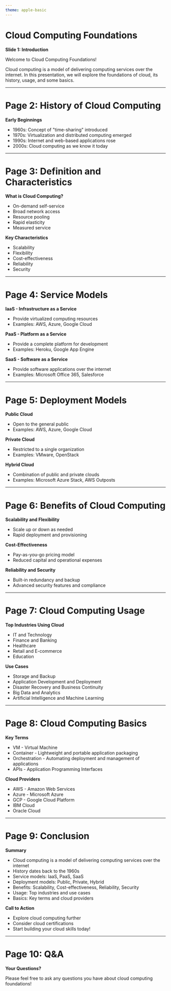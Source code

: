 ```yaml
---
theme: apple-basic
---
```


# Cloud Computing Foundations

**Slide 1: Introduction**

Welcome to Cloud Computing Foundations!

Cloud computing is a model of delivering computing services over the internet. In this presentation, we will explore the foundations of cloud, its history, usage, and some basics.

---

# Page 2: History of Cloud Computing

**Early Beginnings**

* 1960s: Concept of "time-sharing" introduced
* 1970s: Virtualization and distributed computing emerged
* 1990s: Internet and web-based applications rose
* 2000s: Cloud computing as we know it today

---

# Page 3: Definition and Characteristics

**What is Cloud Computing?**

* On-demand self-service
* Broad network access
* Resource pooling
* Rapid elasticity
* Measured service

**Key Characteristics**

* Scalability
* Flexibility
* Cost-effectiveness
* Reliability
* Security

---

# Page 4: Service Models

**IaaS - Infrastructure as a Service**

* Provide virtualized computing resources
* Examples: AWS, Azure, Google Cloud

**PaaS - Platform as a Service**

* Provide a complete platform for development
* Examples: Heroku, Google App Engine

**SaaS - Software as a Service**

* Provide software applications over the internet
* Examples: Microsoft Office 365, Salesforce

---

# Page 5: Deployment Models

**Public Cloud**

* Open to the general public
* Examples: AWS, Azure, Google Cloud

**Private Cloud**

* Restricted to a single organization
* Examples: VMware, OpenStack

**Hybrid Cloud**

* Combination of public and private clouds
* Examples: Microsoft Azure Stack, AWS Outposts

---

# Page 6: Benefits of Cloud Computing

**Scalability and Flexibility**

* Scale up or down as needed
* Rapid deployment and provisioning

**Cost-Effectiveness**

* Pay-as-you-go pricing model
* Reduced capital and operational expenses

**Reliability and Security**

* Built-in redundancy and backup
* Advanced security features and compliance

---

# Page 7: Cloud Computing Usage

**Top Industries Using Cloud**

* IT and Technology
* Finance and Banking
* Healthcare
* Retail and E-commerce
* Education

**Use Cases**

* Storage and Backup
* Application Development and Deployment
* Disaster Recovery and Business Continuity
* Big Data and Analytics
* Artificial Intelligence and Machine Learning

---

# Page 8: Cloud Computing Basics

**Key Terms**

* VM - Virtual Machine
* Container - Lightweight and portable application packaging
* Orchestration - Automating deployment and management of applications
* APIs - Application Programming Interfaces

**Cloud Providers**

* AWS - Amazon Web Services
* Azure - Microsoft Azure
* GCP - Google Cloud Platform
* IBM Cloud
* Oracle Cloud

---

# Page 9: Conclusion

**Summary**

* Cloud computing is a model of delivering computing services over the internet
* History dates back to the 1960s
* Service models: IaaS, PaaS, SaaS
* Deployment models: Public, Private, Hybrid
* Benefits: Scalability, Cost-effectiveness, Reliability, Security
* Usage: Top industries and use cases
* Basics: Key terms and cloud providers

**Call to Action**

* Explore cloud computing further
* Consider cloud certifications
* Start building your cloud skills today!

---

# Page 10: Q&A

**Your Questions?**

Please feel free to ask any questions you have about cloud computing foundations!